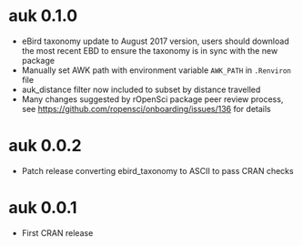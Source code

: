 # auk 0.1.0

- eBird taxonomy update to August 2017 version, users should download the most recent EBD to ensure the taxonomy is in sync with the new package
- Manually set AWK path with environment variable `AWK_PATH` in `.Renviron` file 
- auk_distance filter now included to subset by distance travelled
- Many changes suggested by rOpenSci package peer review process, see https://github.com/ropensci/onboarding/issues/136 for details

# auk 0.0.2

- Patch release converting ebird_taxonomy to ASCII to pass CRAN checks

# auk 0.0.1

- First CRAN release